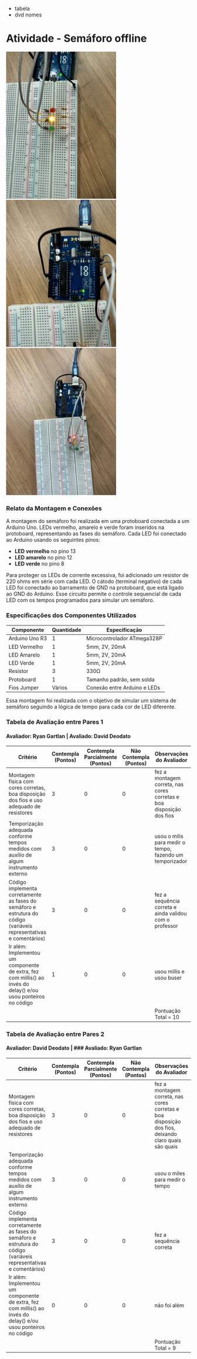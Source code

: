 - tabela
- dvd nomes


# Atividade - Semáforo offline

<img src="Protoboard.jpeg" alt="Protoboard" width="300">
<img src="Arduino" alt="Arduino" width="300">
<img src="Tudo" alt="Tudo" width="300"> 

### Relato da Montagem e Conexões

A montagem do semáforo foi realizada em uma protoboard conectada a um Arduino Uno. LEDs vermelho, amarelo e verde foram inseridos na protoboard, representando as fases do semáforo. Cada LED foi conectado ao Arduino usando os seguintes pinos:
- **LED vermelho** no pino 13
- **LED amarelo** no pino 12
- **LED verde** no pino 8

Para proteger os LEDs de corrente excessiva, foi adicionado um resistor de 220 ohms em série com cada LED. O cátodo (terminal negativo) de cada LED foi conectado ao barramento de GND na protoboard, que está ligado ao GND do Arduino. Esse circuito permite o controle sequencial de cada LED com os tempos programados para simular um semáforo.

### Especificações dos Componentes Utilizados

| Componente    | Quantidade | Especificação                  |
|---------------|------------|--------------------------------|
| Arduino Uno R3  | 1          | Microcontrolador ATmega328P    |
| LED Vermelho  | 1          | 5mm, 2V, 20mA                 |
| LED Amarelo   | 1          | 5mm, 2V, 20mA                 |
| LED Verde     | 1          | 5mm, 2V, 20mA                 |
| Resistor      | 3          | 330Ω               |
| Protoboard    | 1          | Tamanho padrão, sem solda      |
| Fios Jumper   | Vários     | Conexão entre Arduino e LEDs   |

Essa montagem foi realizada com o objetivo de simular um sistema de semáforo seguindo a lógica de tempo para cada cor de LED diferente.

### Tabela de Avaliação entre Pares 1

#### Avaliador: Ryan Gartlan | Avaliado: David Deodato

|Critério|	Contempla (Pontos)|	Contempla Parcialmente (Pontos)	|Não Contempla (Pontos)	|Observações do Avaliador|
|-|-|-|-|-|
|Montagem física com cores corretas, boa disposição dos fios e uso adequado de resistores	| 3	| 0 |0 |fez a montagem correta, nas cores corretas e boa disposição dos fios |	
|Temporização adequada conforme tempos medidos com auxílio de algum instrumento externo	| 3	|0	|0 | usou o milis para medir o tempo, fazendo um temporizador |	
|Código implementa corretamente as fases do semáforo e estrutura do código (variáveis representativas e comentários) | 3| 0 |	0 | fez a sequência correta e ainda validou com o professor |	
|Ir além: Implementou um componente de extra, fez com millis() ao invés do delay() e/ou usou ponteiros no código | 1 | 0  | 0 | usou millis e usou buser |	
| | | | |Pontuação Total = 10 |

### Tabela de Avaliação entre Pares 2

#### Avaliador: David Deodato | ### Avaliado: Ryan Gartlan

|Critério|	Contempla (Pontos)|	Contempla Parcialmente (Pontos)	|Não Contempla (Pontos)	|Observações do Avaliador|
|-|-|-|-|-|
|Montagem física com cores corretas, boa disposição dos fios e uso adequado de resistores	| 3	| 0 |0 |fez a montagem correta, nas cores corretas e boa disposição dos fios, deixando claro quais são quais |	
|Temporização adequada conforme tempos medidos com auxílio de algum instrumento externo	| 3	|0	|0 | usou o miles para medir o tempo |	
|Código implementa corretamente as fases do semáforo e estrutura do código (variáveis representativas e comentários) | 3| 0 |	0 | fez a sequência correta |	
|Ir além: Implementou um componente de extra, fez com millis() ao invés do delay() e/ou usou ponteiros no código |	0 | 0  |	0 | não foi além |	
| | | | |Pontuação Total = 9 |
